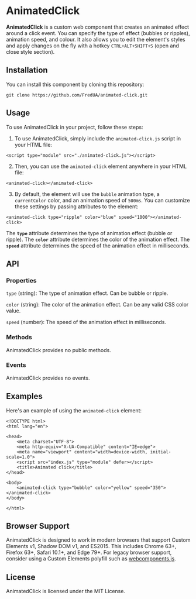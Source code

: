 
AnimatedClick
=============

**AnimatedClick** is a custom web component that creates an animated effect around a click event. You can specify the type of effect (bubbles or ripples), animation speed, and colour. It also allows you to edit the element's styles and apply changes on the fly with a hotkey `CTRL+ALT+SHIFT+S` (open and close style section).

Installation
-----------

You can install this component by cloning this repository:
```
git clone https://github.com/FredUA/animated-click.git
```

Usage
-----

To use AnimatedClick in your project, follow these steps:

1.  To use AnimatedClick, simply include the `animated-click.js` script in your HTML file:
```
<script type="module" src="./animated-click.js"></script>
```
2.  Then, you can use the `animated-click` element anywhere in your HTML file:
```
<animated-click></animated-click>
```
3.  By default, the element will use the `bubble` animation type, a `currentColor` color, and an animation speed of `500ms`. You can customize these settings by passing attributes to the element:
```
<animated-click type="ripple" color="blue" speed="1000"></animated-click>
```

The **`type`** attribute determines the type of animation effect (bubble or ripple). The **`color`** attribute determines the color of the animation effect. The **`speed`** attribute determines the speed of the animation effect in milliseconds.

API
---

### Properties
`type` (string): The type of animation effect. Can be bubble or ripple.

`color` (string): The color of the animation effect. Can be any valid CSS color value.

`speed` (number): The speed of the animation effect in milliseconds.

### Methods
AnimatedClick provides no public methods.

### Events
AnimatedClick provides no events.

Examples
--------

Here's an example of using the `animated-click` element:

```
<!DOCTYPE html>
<html lang="en">

<head>
	<meta charset="UTF-8">
	<meta http-equiv="X-UA-Compatible" content="IE=edge">
	<meta name="viewport" content="width=device-width, initial-scale=1.0">
	<script src="index.js" type="module" defer></script>
	<title>Animated click</title>
</head>

<body>
	<animated-click type="bubble" color="yellow" speed="350"></animated-click>
</body>

</html>
```

Browser Support
---------------
AnimatedClick is designed to work in modern browsers that support Custom Elements v1, Shadow DOM v1, and ES2015. This includes Chrome 63+, Firefox 63+, Safari 10.1+, and Edge 79+. For legacy browser support, consider using a Custom Elements polyfill such as [webcomponents.js](https://github.com/webcomponents/webcomponentsjs).

License
-------

AnimatedClick is licensed under the MIT License.
